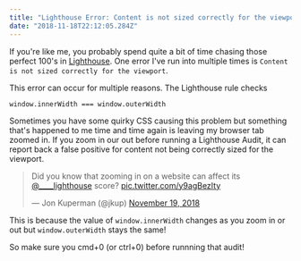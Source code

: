 ```yaml
---
title: "Lighthouse Error: Content is not sized correctly for the viewport"
date: "2018-11-18T22:12:05.284Z"
---
```


If you're like me, you probably spend quite a bit of time chasing those perfect 100's in [Lighthouse](https://developers.google.com/web/tools/lighthouse/). One error I've run into multiple times is `Content is not sized correctly for the viewport`.

This error can occur for multiple reasons. The Lighthouse rule checks

`window.innerWidth === window.outerWidth`

Sometimes you have some quirky CSS causing this problem but something that's happened to me time and time again is leaving my browser tab zoomed in. If you zoom in our out before running a Lighthouse Audit, it can report back a false positive for content not being correctly sized for the viewport.

<blockquote class="twitter-tweet" data-lang="en"><p lang="en" dir="ltr">Did you know that zooming in on a website can affect its <a href="https://twitter.com/____lighthouse?ref_src=twsrc%5Etfw">@____lighthouse</a> score? <a href="https://t.co/y9agBezIty">pic.twitter.com/y9agBezIty</a></p>&mdash; Jon Kuperman (@jkup) <a href="https://twitter.com/jkup/status/1064354253831958529?ref_src=twsrc%5Etfw">November 19, 2018</a></blockquote>
<script async src="https://platform.twitter.com/widgets.js" charset="utf-8"></script>

This is because the value of `window.innerWidth` changes as you zoom in or out but `window.outerWidth` stays the same!

So make sure you cmd+0 (or ctrl+0) before runnning that audit!
